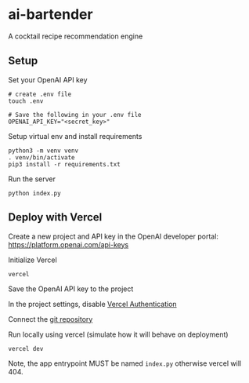 # ai-bartender
A cocktail recipe recommendation engine

## Setup

Set your OpenAI API key

    # create .env file
    touch .env

    # Save the following in your .env file
    OPENAI_API_KEY="<secret_key>"

Setup virtual env and install requirements

    python3 -m venv venv
    . venv/bin/activate
    pip3 install -r requirements.txt


Run the server

    python index.py

## Deploy with Vercel

Create a new project and API key in the OpenAI developer portal: https://platform.openai.com/api-keys

Initialize Vercel

    vercel

Save the OpenAI API key to the project

In the project settings, disable [Vercel Authentication](https://vercel.com/cmonaghans-projects-a39a8622/ai-bartender/settings/deployment-protection)

Connect the [git repository](https://vercel.com/cmonaghans-projects-a39a8622/ai-bartender/settings/git)

Run locally using vercel (simulate how it will behave on deployment)

    vercel dev

Note, the app entrypoint MUST be named `index.py` otherwise vercel will 404.
